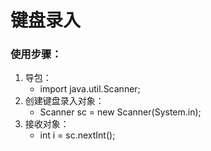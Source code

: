 # 键盘录入

### 使用步骤：
1. 导包：
    - import java.util.Scanner;
2. 创建键盘录入对象：
    - Scanner sc = new Scanner(System.in);
3. 接收对象：
    - int i = sc.nextInt();
